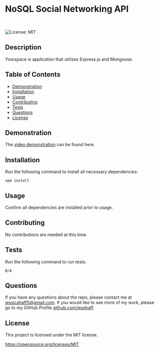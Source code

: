# NoSQL Social Networking API
<br>

![License: MIT](https://img.shields.io/badge/License-MIT-yellow.svg)

## Description
Yourspace is application that utilizes Express.js and Mongoose. 

## Table of Contents
* [Demonstration](#Demonstration)
* [Installation](#Installation)
* [Usage](#Usage)
* [Contributing](#Contributing)
* [Tests](#Test)
* [Questions](#Questions)    
* [License](#License)

## Demonstration

The [video demonstration](https://drive.google.com/file/d/1wrveeu9Cpbb6-pS1qylhAxTOSS8uKNBi/view?usp=sharing) can be found here.

## Installation
Run the following command to install all necessary dependencies:
```
npm install
```

## Usage
Confirm all dependencies are installed prior to usage.

## Contributing
No contributions are needed at this time.

## Tests
Run the following command to run tests:
```
N/A
```

## Questions
If you have any questions about the repo, please contact me at jessicahaff5@gmail.com. If you would like to see more of my work, please go to my GitHub Profile [github.com/jesshaff](https://github.com/jesshaff).

## License
This project is licensed under the MIT license.

https://opensource.org/licenses/MIT
